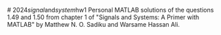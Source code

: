 #   2 0 2 4 _ s i g n a l _ a n d _ s y s t e m _ h w 1  
 P e r s o n a l   M A T L A B   s o l u t i o n s   o f   t h e   q u e s t i o n s   1 . 4 9   a n d   1 . 5 0   f r o m   c h a p t e r   1   o f   " S i g n a l s   a n d   S y s t e m s :   A   P r i m e r   w i t h   M A T L A B "   b y   M a t t h e w   N .   O .   S a d i k u   a n d   W a r s a m e   H a s s a n   A l i .  
 
